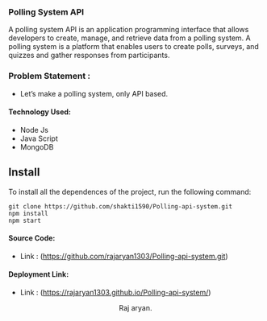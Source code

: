 ### Polling System API

A polling system API is an application programming interface that allows developers to create, manage, and retrieve data from a polling system. A polling system is a platform that enables users to create polls, surveys, and quizzes and gather responses from participants.

### Problem Statement : 
 - Let’s make a polling system, only API based.
 
#### Technology Used:
 - Node Js
 - Java Script
 - MongoDB
 

 ## Install

To install all the dependences of the project, run the following command:

    git clone https://github.com/shakti1590/Polling-api-system.git
    npm install
    npm start


#### Source Code:
 - Link : (https://github.com/rajaryan1303/Polling-api-system.git)

#### Deployment Link:
 - Link : (https://rajaryan1303.github.io/Polling-api-system/)


<p align="center">
  Raj aryan.
</p>





